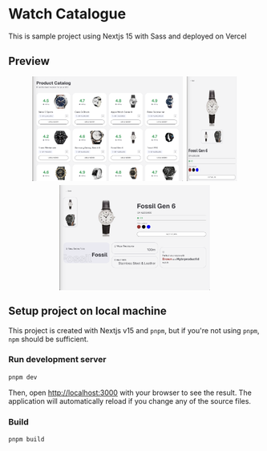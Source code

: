 # Watch Catalogue

This is sample project using Nextjs 15 with Sass and deployed on Vercel

## Preview

<div style="display: flex; gap: 0.5rem; flex-wrap: wrap; justify-content:center">
  <img src="./preview/catalog.png" width="300px">
  <img src="./preview/details-mobile.png" width="100px">
  <img src="./preview/details-desktop.png" width="300px">
</div>

## Setup project on local machine

This project is created with Nextjs v15 and `pnpm`, but if you're not using `pnpm`, `npm` should be sufficient.

### Run development server

```bash
pnpm dev
```

Then, open [http://localhost:3000](http://localhost:3000) with your browser to see the result. The application will automatically reload if you change any of the source files.

### Build

```bash
pnpm build
```
